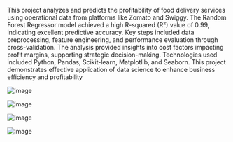 This project analyzes and predicts the profitability of food delivery services using operational data from platforms like Zomato and Swiggy. The Random Forest Regressor model achieved a high R-squared (R²) value of 0.99, indicating excellent predictive accuracy. Key steps included data preprocessing, feature engineering, and performance evaluation through cross-validation. The analysis provided insights into cost factors impacting profit margins, supporting strategic decision-making. Technologies used included Python, Pandas, Scikit-learn, Matplotlib, and Seaborn. This project demonstrates effective application of data science to enhance business efficiency and profitability


![image](https://github.com/user-attachments/assets/de1caf38-338b-4321-96dc-f04213c7fc9d)


![image](https://github.com/user-attachments/assets/9190b1ed-22fb-45e0-9463-a1f1299e5fef)



![image](https://github.com/user-attachments/assets/f7f1cb24-0d7a-48b6-b735-11bd72318f42)


![image](https://github.com/user-attachments/assets/725c711d-4d2b-4b80-9d96-34e4c1947881)


